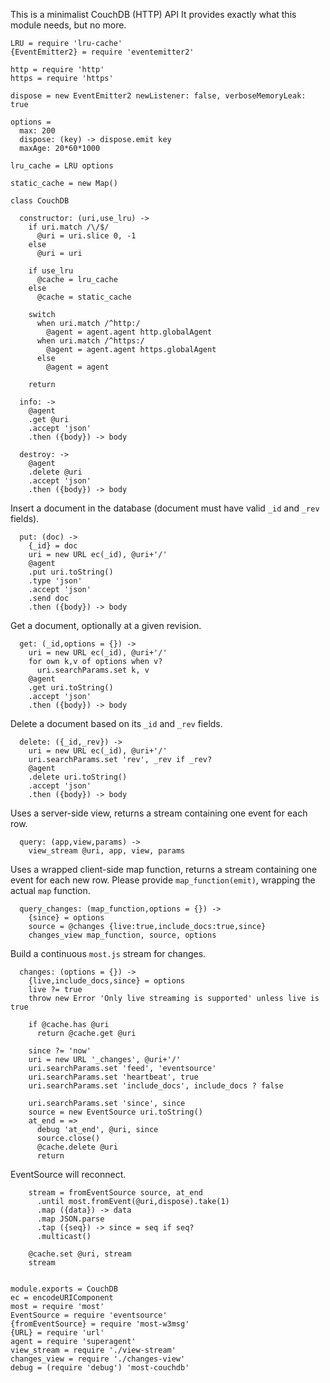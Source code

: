 This is a minimalist CouchDB (HTTP) API
It provides exactly what this module needs, but no more.

    LRU = require 'lru-cache'
    {EventEmitter2} = require 'eventemitter2'

    http = require 'http'
    https = require 'https'

    dispose = new EventEmitter2 newListener: false, verboseMemoryLeak: true

    options =
      max: 200
      dispose: (key) -> dispose.emit key
      maxAge: 20*60*1000

    lru_cache = LRU options

    static_cache = new Map()

    class CouchDB

      constructor: (uri,use_lru) ->
        if uri.match /\/$/
          @uri = uri.slice 0, -1
        else
          @uri = uri

        if use_lru
          @cache = lru_cache
        else
          @cache = static_cache

        switch
          when uri.match /^http:/
            @agent = agent.agent http.globalAgent
          when uri.match /^https:/
            @agent = agent.agent https.globalAgent
          else
            @agent = agent

        return

      info: ->
        @agent
        .get @uri
        .accept 'json'
        .then ({body}) -> body

      destroy: ->
        @agent
        .delete @uri
        .accept 'json'
        .then ({body}) -> body

Insert a document in the database (document must have valid `_id` and `_rev` fields).

      put: (doc) ->
        {_id} = doc
        uri = new URL ec(_id), @uri+'/'
        @agent
        .put uri.toString()
        .type 'json'
        .accept 'json'
        .send doc
        .then ({body}) -> body

Get a document, optionally at a given revision.

      get: (_id,options = {}) ->
        uri = new URL ec(_id), @uri+'/'
        for own k,v of options when v?
          uri.searchParams.set k, v
        @agent
        .get uri.toString()
        .accept 'json'
        .then ({body}) -> body

Delete a document based on its `_id` and `_rev` fields.

      delete: ({_id,_rev}) ->
        uri = new URL ec(_id), @uri+'/'
        uri.searchParams.set 'rev', _rev if _rev?
        @agent
        .delete uri.toString()
        .accept 'json'
        .then ({body}) -> body

Uses a server-side view, returns a stream containing one event for each row.

      query: (app,view,params) ->
        view_stream @uri, app, view, params

Uses a wrapped client-side map function, returns a stream containing one event for each new row.
Please provide `map_function(emit)`, wrapping the actual `map` function.

      query_changes: (map_function,options = {}) ->
        {since} = options
        source = @changes {live:true,include_docs:true,since}
        changes_view map_function, source, options

Build a continuous `most.js` stream for changes.

      changes: (options = {}) ->
        {live,include_docs,since} = options
        live ?= true
        throw new Error 'Only live streaming is supported' unless live is true

        if @cache.has @uri
          return @cache.get @uri

        since ?= 'now'
        uri = new URL '_changes', @uri+'/'
        uri.searchParams.set 'feed', 'eventsource'
        uri.searchParams.set 'heartbeat', true
        uri.searchParams.set 'include_docs', include_docs ? false

        uri.searchParams.set 'since', since
        source = new EventSource uri.toString()
        at_end = =>
          debug 'at_end', @uri, since
          source.close()
          @cache.delete @uri
          return

EventSource will reconnect.

        stream = fromEventSource source, at_end
          .until most.fromEvent(@uri,dispose).take(1)
          .map ({data}) -> data
          .map JSON.parse
          .tap ({seq}) -> since = seq if seq?
          .multicast()

        @cache.set @uri, stream
        stream


    module.exports = CouchDB
    ec = encodeURIComponent
    most = require 'most'
    EventSource = require 'eventsource'
    {fromEventSource} = require 'most-w3msg'
    {URL} = require 'url'
    agent = require 'superagent'
    view_stream = require './view-stream'
    changes_view = require './changes-view'
    debug = (require 'debug') 'most-couchdb'
